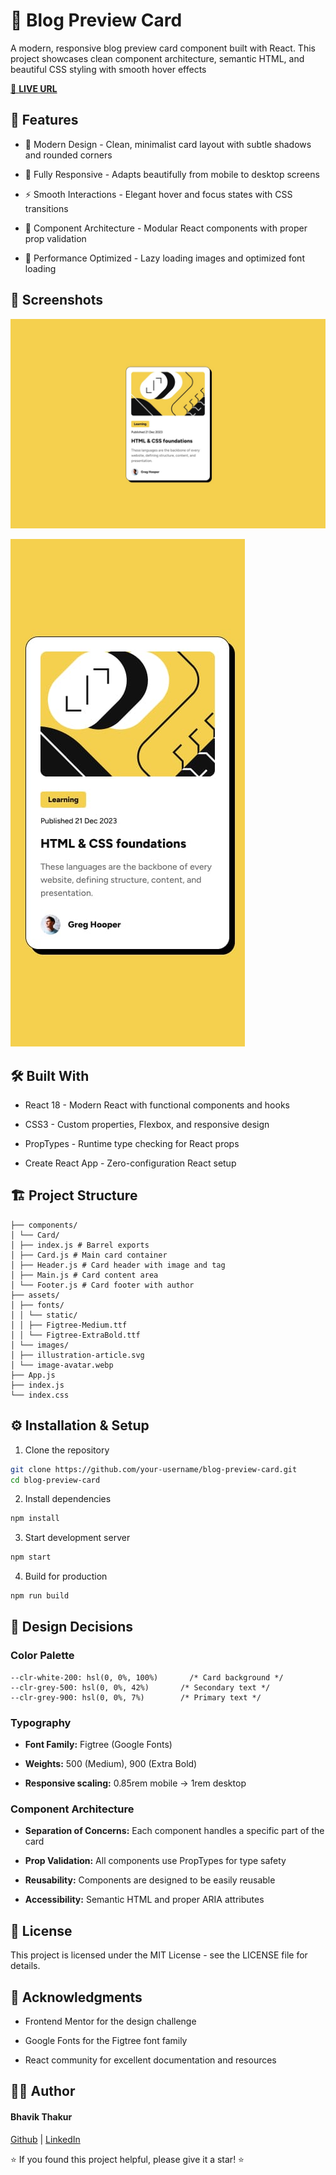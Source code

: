 # 📝 Blog Preview Card

A modern, responsive blog preview card component built with React. This project showcases clean component architecture, semantic HTML, and beautiful CSS styling with smooth hover effects

[🔗 **LIVE URL**](https://bhavikthakur.github.io/blog-preview-card/)

## 🌟 Features

- 🎨 Modern Design - Clean, minimalist card layout with subtle shadows and rounded corners

- 📱 Fully Responsive - Adapts beautifully from mobile to desktop screens

- ⚡ Smooth Interactions - Elegant hover and focus states with CSS transitions

- 🧩 Component Architecture - Modular React components with proper prop validation

- 🎯 Performance Optimized - Lazy loading images and optimized font loading

## 📸 Screenshots

![Desktop View](design/desktop-design.jpg)

![Mobile view](design/mobile-design.jpg)

## 🛠️ Built With

- React 18 - Modern React with functional components and hooks

- CSS3 - Custom properties, Flexbox, and responsive design

- PropTypes - Runtime type checking for React props

- Create React App - Zero-configuration React setup

## 🏗️ Project Structure

```src/
├── components/
│ └── Card/
│ ├── index.js # Barrel exports
│ ├── Card.js # Main card container
│ ├── Header.js # Card header with image and tag
│ ├── Main.js # Card content area
│ └── Footer.js # Card footer with author
├── assets/
│ ├── fonts/
│ │ └── static/
│ │ ├── Figtree-Medium.ttf
│ │ └── Figtree-ExtraBold.ttf
│ └── images/
│ ├── illustration-article.svg
│ └── image-avatar.webp
├── App.js
├── index.js
└── index.css
```

## ⚙️ Installation & Setup

1. Clone the repository

```bash
git clone https://github.com/your-username/blog-preview-card.git
cd blog-preview-card
```

2. Install dependencies

```bash
npm install
```

3. Start development server

```bash
npm start
```

4. Build for production

```bash
npm run build
```

## 🎨 Design Decisions

### Color Palette

```--clr-yellow-500: hsl(47, 88%, 63%)   /* Primary accent */
--clr-white-200: hsl(0, 0%, 100%)       /* Card background */
--clr-grey-500: hsl(0, 0%, 42%)       /* Secondary text */
--clr-grey-900: hsl(0, 0%, 7%)        /* Primary text */
```

### Typography

- **Font Family:** Figtree (Google Fonts)

- **Weights:** 500 (Medium), 900 (Extra Bold)

- **Responsive scaling:** 0.85rem mobile → 1rem desktop

### Component Architecture

- **Separation of Concerns:** Each component handles a specific part of the card

- **Prop Validation:** All components use PropTypes for type safety

- **Reusability:** Components are designed to be easily reusable

- **Accessibility:** Semantic HTML and proper ARIA attributes

## 📝 License

This project is licensed under the MIT License - see the LICENSE file for details.

## 🙏 Acknowledgments

- Frontend Mentor for the design challenge

- Google Fonts for the Figtree font family

- React community for excellent documentation and resources

## 👨‍💻 Author

#### Bhavik Thakur

[Github](https://github.com/bhavikthakur) | [LinkedIn](https://www.linkedin.com/in/bhavik-thakur/)

⭐ If you found this project helpful, please give it a star! ⭐
